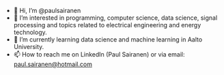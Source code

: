 - 👋 Hi, I’m @paulsairanen
- 👀 I’m interested in programming, computer science, data science, signal processing and topics related to electrical engineering and energy technology.
- 🌱 I’m currently learning data science and machine learning in Aalto University.
- 📫 How to reach me on LinkedIn (Paul Sairanen) or via email: paul.sairanen@hotmail.com
<!---
paulsairanen/paulsairanen is a ✨ special ✨ repository because its `README.md` (this file) appears on your GitHub profile.
You can click the Preview link to take a look at your changes.
--->

